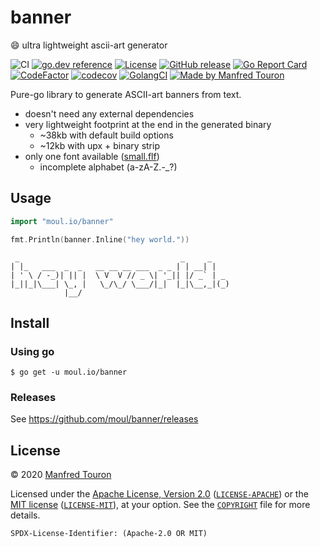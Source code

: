 # banner

:smile: ultra lightweight ascii-art generator

![CI](https://github.com/moul/banner/workflows/CI/badge.svg)
[![go.dev reference](https://img.shields.io/badge/go.dev-reference-007d9c?logo=go&logoColor=white)](https://pkg.go.dev/moul.io/banner)
[![License](https://img.shields.io/badge/license-Apache--2.0%20%2F%20MIT-%2397ca00.svg)](https://github.com/moul/banner/blob/master/COPYRIGHT)
[![GitHub release](https://img.shields.io/github/release/moul/banner.svg)](https://github.com/moul/banner/releases)
[![Go Report Card](https://goreportcard.com/badge/moul.io/banner)](https://goreportcard.com/report/moul.io/banner)
[![CodeFactor](https://www.codefactor.io/repository/github/moul/banner/badge)](https://www.codefactor.io/repository/github/moul/banner)
[![codecov](https://codecov.io/gh/moul/banner/branch/master/graph/badge.svg)](https://codecov.io/gh/moul/banner)
[![GolangCI](https://golangci.com/badges/github.com/moul/banner.svg)](https://golangci.com/r/github.com/moul/banner)
[![Made by Manfred Touron](https://img.shields.io/badge/made%20by-Manfred%20Touron-blue.svg?style=flat)](https://manfred.life/)

Pure-go library to generate ASCII-art banners from text.

* doesn't need any external dependencies
* very lightweight footprint at the end in the generated binary
  * ~38kb with default build options
  * ~12kb with upx + binary strip
* only one font available ([small.flf](http://www.figlet.org/fontdb_example.cgi?font=small.flf))
  * incomplete alphabet (a-zA-Z.-_?)

## Usage

```go
import "moul.io/banner"

fmt.Println(banner.Inline("hey world."))
```

```
 _                                    _     _
| |_   ___  _  _   __ __ __ ___  _ _ | | __| |
| ' \ / -_)| || |  \ V  V // _ \| '_|| |/ _` | _
|_||_|\___| \_, |   \_/\_/ \___/|_|  |_|\__,_|(_)
            |__/
```

## Install

### Using go

```console
$ go get -u moul.io/banner
```

### Releases

See https://github.com/moul/banner/releases

## License

© 2020 [Manfred Touron](https://manfred.life)

Licensed under the [Apache License, Version 2.0](https://www.apache.org/licenses/LICENSE-2.0) ([`LICENSE-APACHE`](LICENSE-APACHE)) or the [MIT license](https://opensource.org/licenses/MIT) ([`LICENSE-MIT`](LICENSE-MIT)), at your option. See the [`COPYRIGHT`](COPYRIGHT) file for more details.

`SPDX-License-Identifier: (Apache-2.0 OR MIT)`
